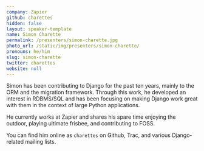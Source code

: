 ```yaml
---
company: Zapier
github: charettes
hidden: false
layout: speaker-template
name: Simon Charette
permalink: /presenters/simon-charette.jpg
photo_url: /static/img/presenters/simon-charette/
pronouns: he/him
slug: simon-charette
twitter: charettes
website: null
---
```


Simon has been contributing to Django for the past ten years, mainly to the ORM and the migration framework. Through this work, he developed an interest in RDBMS/SQL and has been focusing on making Django work great with them in the context of large Python applications.

He currently works at Zapier and shares his spare time enjoying the outdoor, playing ultimate frisbee, and contributing to FOSS.

You can find him online as `charettes` on Github, Trac, and various Django-related mailing lists.
